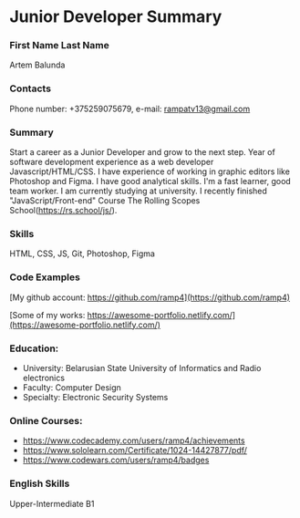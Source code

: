 # Junior Developer Summary

### First Name Last Name

Artem Balunda

### Contacts

Phone number: +375259075679, e-mail: rampatv13@gmail.com

### Summary

Start a career as a Junior Developer and grow to the next step. Year of software development experience as a web developer Javascript/HTML/CSS. I have experience of working in graphic editors like Photoshop and Figma. I have good analytical skills. I'm a fast learner, good team worker. I am currently studying at university. I recently finished "JavaScript/Front-end" Course The Rolling Scopes School(https://rs.school/js/).

### Skills

HTML, CSS, JS, Git, Photoshop, Figma

### Code Examples

[My github account: https://github.com/ramp4](https://github.com/ramp4)


[Some of my works: https://awesome-portfolio.netlify.com/](https://awesome-portfolio.netlify.com/)




### Education:

- University: Belarusian State University of Informatics and Radio electronics
- Faculty: Computer Design
- Specialty: Electronic Security Systems

### Online Courses:

- https://www.codecademy.com/users/ramp4/achievements
- https://www.sololearn.com/Certificate/1024-14427877/pdf/
- https://www.codewars.com/users/ramp4/badges

### English Skills

Upper-Intermediate B1

